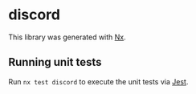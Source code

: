 # discord

This library was generated with [Nx](https://nx.dev).





## Running unit tests

Run `nx test discord` to execute the unit tests via [Jest](https://jestjs.io).



